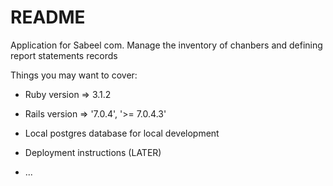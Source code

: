 # README

Application for Sabeel com.
Manage the inventory of chanbers and defining report statements records

Things you may want to cover:

* Ruby version => 3.1.2

* Rails version =>  '7.0.4', '>= 7.0.4.3'

* Local postgres database for local development 

* Deployment instructions (LATER)

* ...
